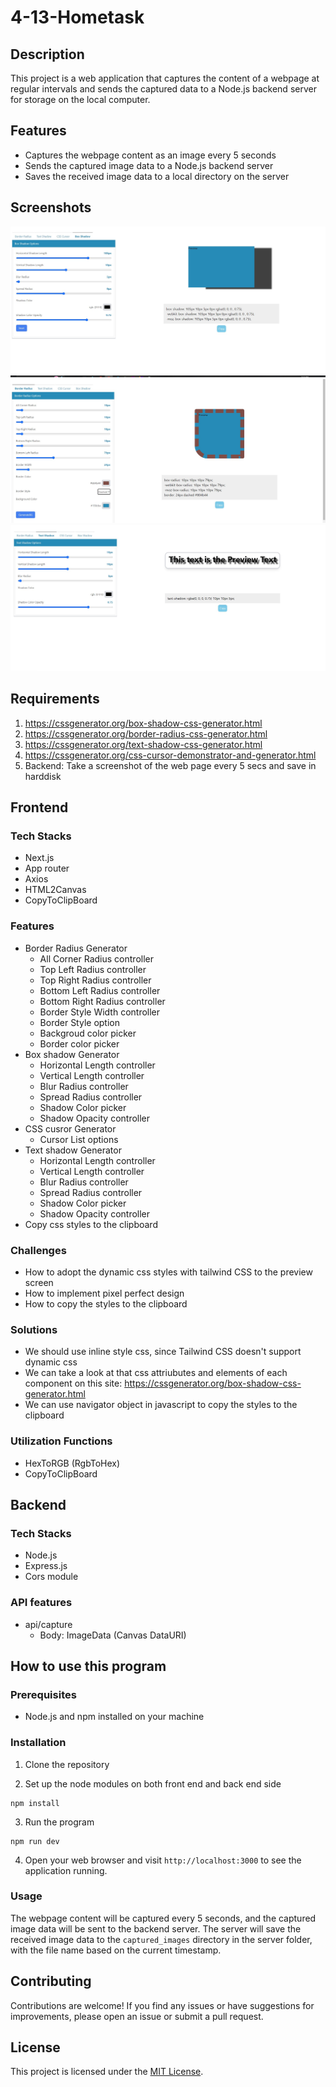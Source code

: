 # 4-13-Hometask

## Description

This project is a web application that captures the content of a webpage at regular intervals and sends the captured data to a Node.js backend server for storage on the local computer.

## Features

- Captures the webpage content as an image every 5 seconds
- Sends the captured image data to a Node.js backend server
- Saves the received image data to a local directory on the server

## Screenshots
![Border Radius Generator](/screenshots/Annotation%202024-04-14%20031433.jpg "Border Radius Generator")
![Box Shadow Generator](/screenshots/Annotation%202024-04-14%20031549.jpg "Box Shadow Generator")
![Text Shadow Generator](/screenshots/Annotation%202024-04-14%20031559.jpg "Text Shadow Generator")


## Requirements

1. https://cssgenerator.org/box-shadow-css-generator.html
2. https://cssgenerator.org/border-radius-css-generator.html
3. https://cssgenerator.org/text-shadow-css-generator.html
4. https://cssgenerator.org/css-cursor-demonstrator-and-generator.html
5. Backend: Take a screenshot of the web page every 5 secs and save in harddisk

## Frontend

### Tech Stacks

- Next.js
- App router
- Axios
- HTML2Canvas
- CopyToClipBoard

### Features

- Border Radius Generator
  - All Corner Radius controller
  - Top Left Radius controller
  - Top Right Radius controller
  - Bottom Left Radius controller
  - Bottom Right Radius controller
  - Border Style Width controller
  - Border Style option
  - Backgroud color picker
  - Border color picker
- Box shadow Generator
  - Horizontal Length controller
  - Vertical Length controller
  - Blur Radius controller
  - Spread Radius controller
  - Shadow Color picker
  - Shadow Opacity controller
- CSS cusror Generator
  - Cursor List options
- Text shadow Generator
  - Horizontal Length controller
  - Vertical Length controller
  - Blur Radius controller
  - Spread Radius controller
  - Shadow Color picker
  - Shadow Opacity controller
- Copy css styles to the clipboard

### Challenges

- How to adopt the dynamic css styles with tailwind CSS to the preview screen
- How to implement pixel perfect design
- How to copy the styles to the clipboard

### Solutions

- We should use inline style css, since Tailwind CSS doesn't support dynamic css
- We can take a look at that css attriubutes and elements of each component on this site: https://cssgenerator.org/box-shadow-css-generator.html
- We can use navigator object in javascript to copy the styles to the clipboard

### Utilization Functions

- HexToRGB (RgbToHex)
- CopyToClipBoard

## Backend
### Tech Stacks
- Node.js
- Express.js
- Cors module

### API features
- api/capture
	- Body: ImageData (Canvas DataURI)

## How to use this program

### Prerequisites
- Node.js and npm installed on your machine

### Installation

1. Clone the repository

2. Set up the node modules on both front end and back end side

```shell
npm install
```

3. Run the program

```shell
npm run dev
```

4. Open your web browser and visit `http://localhost:3000` to see the application running.

### Usage

The webpage content will be captured every 5 seconds, and the captured image data will be sent to the backend server. The server will save the received image data to the `captured_images` directory in the server folder, with the file name based on the current timestamp.

## Contributing

Contributions are welcome! If you find any issues or have suggestions for improvements, please open an issue or submit a pull request.

## License

This project is licensed under the [MIT License](LICENSE).






